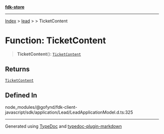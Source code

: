 [**fdk-store**](../../../README.md)
***

[Index](../../../API.md) > [lead](../../README.md) > [<internal>](../README.md) > TicketContent

# Function: TicketContent

> **TicketContent**(): [`TicketContent`](../type-aliases/type-alias.TicketContent.md)

## Returns

[`TicketContent`](../type-aliases/type-alias.TicketContent.md)

## Defined In

node\_modules/@gofynd/fdk-client-javascript/sdk/application/Lead/LeadApplicationModel.d.ts:325

***
Generated using [TypeDoc](https://typedoc.org/) and [typedoc-plugin-markdown](https://www.npmjs.com/package/typedoc-plugin-markdown)
